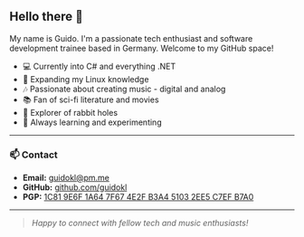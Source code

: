 ## Hello there 👋 

My name is Guido. I'm a passionate tech enthusiast and software development trainee based in Germany.
Welcome to my GitHub space!

- 💻 Currently into C# and everything .NET
- 🐧 Expanding my Linux knowledge
- 🎶 Passionate about creating music - digital and analog
- 📚 Fan of sci-fi literature and movies
- 🐇 Explorer of rabbit holes
- 🚀 Always learning and experimenting

---

### 📫 Contact

- **Email:** guidokl@pm.me
- **GitHub:** [github.com/guidokl](https://github.com/guidokl)
- **PGP:** [1C81 9E6F 1A64 7F67 4E2F B3A4 5103 2EE5 C7EF B7A0](https://keys.openpgp.org/vks/v1/by-fingerprint/1C819E6F1A647F674E2FB3A451032EE5C7EFB7A0)

---

> *Happy to connect with fellow tech and music enthusiasts!*

